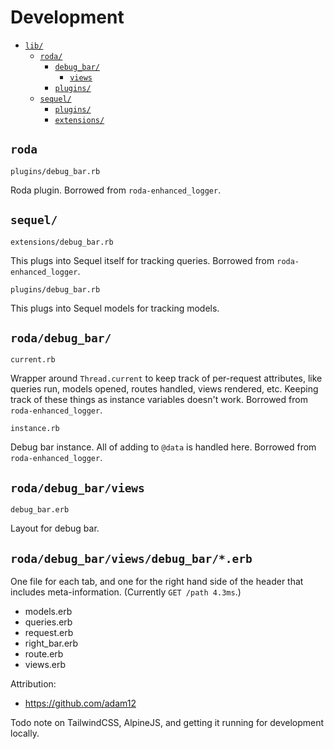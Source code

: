 # Development

- [`lib/`](#rodaplugins)
  * [`roda/`](#rodaplugins)
    - [`debug_bar/`](#rodadebug_bar)
      * [`views`](#rodadebug_barviews) 
    - [`plugins/`](#rodaplugins)
  * [`sequel/`](#sequel)
    - [`plugins/`](#sequel)
    -  [`extensions/`](#sequel)

## `roda`

`plugins/debug_bar.rb`

Roda plugin. Borrowed from `roda-enhanced_logger`.

## `sequel/`

`extensions/debug_bar.rb`

This plugs into Sequel itself for tracking queries. Borrowed from `roda-enhanced_logger`.

`plugins/debug_bar.rb`

This plugs into Sequel models for tracking models.

## `roda/debug_bar/`

`current.rb`

Wrapper around `Thread.current` to keep track of per-request attributes, like queries run, models opened, routes handled, views rendered, etc. Keeping track of these things as instance variables doesn't work. Borrowed from `roda-enhanced_logger`.

`instance.rb`

Debug bar instance. All of adding to `@data` is handled here. Borrowed from `roda-enhanced_logger`.

## `roda/debug_bar/views`

`debug_bar.erb`

Layout for debug bar.

## `roda/debug_bar/views/debug_bar/*.erb`

One file for each tab, and one for the right hand side of the header that includes meta-information. (Currently `GET /path 4.3ms`.)
  - models.erb
  - queries.erb
  - request.erb
  - right_bar.erb
  - route.erb
  - views.erb


Attribution:
 - https://github.com/adam12

Todo note on TailwindCSS, AlpineJS, and getting it running for development locally.
